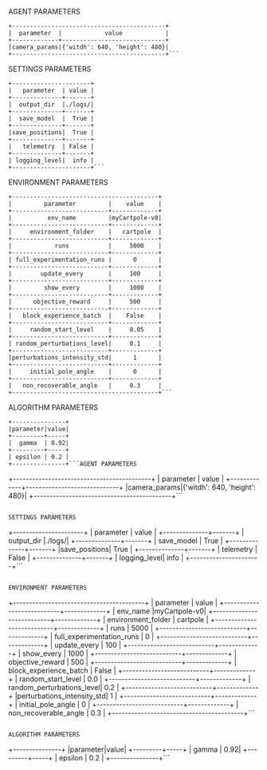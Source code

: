 AGENT PARAMETERS
```
+-------------------------------------------+
|  parameter  |            value            |
+-------------+-----------------------------+
|camera_params|{'witdh': 640, 'height': 480}|
+-------------------------------------------+```
```

SETTINGS PARAMETERS
```
+----------------------+
|   parameter  | value |
+--------------+-------+
|  output_dir  |./logs/|
+--------------+-------+
|  save_model  |  True |
+--------------+-------+
|save_positions|  True |
+--------------+-------+
|   telemetry  | False |
+--------------+-------+
| logging_level|  info |
+----------------------+```
```

ENVIRONMENT PARAMETERS
```
+-----------------------------------------+
|         parameter         |    value    |
+---------------------------+-------------+
|          env_name         |myCartpole-v0|
+---------------------------+-------------+
|     environment_folder    |   cartpole  |
+---------------------------+-------------+
|            runs           |     5000    |
+---------------------------+-------------+
| full_experimentation_runs |      0      |
+---------------------------+-------------+
|        update_every       |     100     |
+---------------------------+-------------+
|         show_every        |     1000    |
+---------------------------+-------------+
|      objective_reward     |     500     |
+---------------------------+-------------+
|   block_experience_batch  |    False    |
+---------------------------+-------------+
|     random_start_level    |     0.05    |
+---------------------------+-------------+
| random_perturbations_level|     0.1     |
+---------------------------+-------------+
|perturbations_intensity_std|      1      |
+---------------------------+-------------+
|     initial_pole_angle    |      0      |
+---------------------------+-------------+
|   non_recoverable_angle   |     0.3     |
+-----------------------------------------+```
```

ALGORITHM PARAMETERS
```
+---------------+
|parameter|value|
+---------+-----+
|  gamma  | 0.92|
+---------+-----+
| epsilon | 0.2 |
+---------------+```AGENT PARAMETERS
```
+-------------------------------------------+
|  parameter  |            value            |
+-------------+-----------------------------+
|camera_params|{'witdh': 640, 'height': 480}|
+-------------------------------------------+```
```

SETTINGS PARAMETERS
```
+----------------------+
|   parameter  | value |
+--------------+-------+
|  output_dir  |./logs/|
+--------------+-------+
|  save_model  |  True |
+--------------+-------+
|save_positions|  True |
+--------------+-------+
|   telemetry  | False |
+--------------+-------+
| logging_level|  info |
+----------------------+```
```

ENVIRONMENT PARAMETERS
```
+-----------------------------------------+
|         parameter         |    value    |
+---------------------------+-------------+
|          env_name         |myCartpole-v0|
+---------------------------+-------------+
|     environment_folder    |   cartpole  |
+---------------------------+-------------+
|            runs           |     5000    |
+---------------------------+-------------+
| full_experimentation_runs |      0      |
+---------------------------+-------------+
|        update_every       |     100     |
+---------------------------+-------------+
|         show_every        |     1000    |
+---------------------------+-------------+
|      objective_reward     |     500     |
+---------------------------+-------------+
|   block_experience_batch  |    False    |
+---------------------------+-------------+
|     random_start_level    |     0.0     |
+---------------------------+-------------+
| random_perturbations_level|     0.2     |
+---------------------------+-------------+
|perturbations_intensity_std|      1      |
+---------------------------+-------------+
|     initial_pole_angle    |      0      |
+---------------------------+-------------+
|   non_recoverable_angle   |     0.3     |
+-----------------------------------------+```
```

ALGORITHM PARAMETERS
```
+---------------+
|parameter|value|
+---------+-----+
|  gamma  | 0.92|
+---------+-----+
| epsilon | 0.2 |
+---------------+```